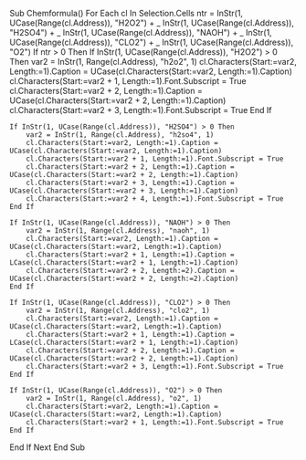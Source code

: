Sub Chemformula()
For Each cl In Selection.Cells
ntr = InStr(1, UCase(Range(cl.Address)), "H2O2") + _
    InStr(1, UCase(Range(cl.Address)), "H2SO4") + _
    InStr(1, UCase(Range(cl.Address)), "NAOH") + _
    InStr(1, UCase(Range(cl.Address)), "CLO2") + _
    InStr(1, UCase(Range(cl.Address)), "O2")
If ntr > 0 Then
    If InStr(1, UCase(Range(cl.Address)), "H2O2") > 0 Then
        var2 = InStr(1, Range(cl.Address), "h2o2", 1)
        cl.Characters(Start:=var2, Length:=1).Caption = UCase(cl.Characters(Start:=var2, Length:=1).Caption)
        cl.Characters(Start:=var2 + 1, Length:=1).Font.Subscript = True
        cl.Characters(Start:=var2 + 2, Length:=1).Caption = UCase(cl.Characters(Start:=var2 + 2, Length:=1).Caption)
        cl.Characters(Start:=var2 + 3, Length:=1).Font.Subscript = True
    End If
    
    If InStr(1, UCase(Range(cl.Address)), "H2SO4") > 0 Then
        var2 = InStr(1, Range(cl.Address), "h2so4", 1)
        cl.Characters(Start:=var2, Length:=1).Caption = UCase(cl.Characters(Start:=var2, Length:=1).Caption)
        cl.Characters(Start:=var2 + 1, Length:=1).Font.Subscript = True
        cl.Characters(Start:=var2 + 2, Length:=1).Caption = UCase(cl.Characters(Start:=var2 + 2, Length:=1).Caption)
        cl.Characters(Start:=var2 + 3, Length:=1).Caption = UCase(cl.Characters(Start:=var2 + 3, Length:=1).Caption)
        cl.Characters(Start:=var2 + 4, Length:=1).Font.Subscript = True
    End If
    
    If InStr(1, UCase(Range(cl.Address)), "NAOH") > 0 Then
        var2 = InStr(1, Range(cl.Address), "naoh", 1)
        cl.Characters(Start:=var2, Length:=1).Caption = UCase(cl.Characters(Start:=var2, Length:=1).Caption)
        cl.Characters(Start:=var2 + 1, Length:=1).Caption = LCase(cl.Characters(Start:=var2 + 1, Length:=1).Caption)
        cl.Characters(Start:=var2 + 2, Length:=2).Caption = UCase(cl.Characters(Start:=var2 + 2, Length:=2).Caption)
    End If
    
    If InStr(1, UCase(Range(cl.Address)), "CLO2") > 0 Then
        var2 = InStr(1, Range(cl.Address), "clo2", 1)
        cl.Characters(Start:=var2, Length:=1).Caption = UCase(cl.Characters(Start:=var2, Length:=1).Caption)
        cl.Characters(Start:=var2 + 1, Length:=1).Caption = LCase(cl.Characters(Start:=var2 + 1, Length:=1).Caption)
        cl.Characters(Start:=var2 + 2, Length:=1).Caption = UCase(cl.Characters(Start:=var2 + 2, Length:=1).Caption)
        cl.Characters(Start:=var2 + 3, Length:=1).Font.Subscript = True
    End If
    
    If InStr(1, UCase(Range(cl.Address)), "O2") > 0 Then
        var2 = InStr(1, Range(cl.Address), "o2", 1)
        cl.Characters(Start:=var2, Length:=1).Caption = UCase(cl.Characters(Start:=var2, Length:=1).Caption)
        cl.Characters(Start:=var2 + 1, Length:=1).Font.Subscript = True
    End If
End If
Next
End Sub

